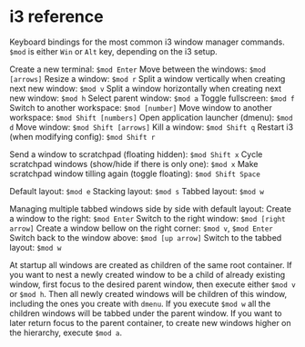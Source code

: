 # i3 reference

Keyboard bindings for the most common i3 window manager commands. `$mod` is either `Win` or `Alt` key, depending on the i3 setup.

Create a new terminal: `$mod Enter`
Move between the windows: `$mod [arrows]`
Resize a window: `$mod r`
Split a window vertically when creating next new window: `$mod v`
Split a window horizontally when creating next new window: `$mod h`
Select parent window: `$mod a`
Toggle fullscreen: `$mod f`
Switch to another workspace: `$mod [number]`
Move window to another workspace: `$mod Shift [numbers]`
Open application launcher (dmenu): `$mod d`
Move window: `$mod Shift [arrows]`
Kill a window: `$mod Shift q`
Restart i3 (when modifying config): `$mod Shift r`

Send a window to scratchpad (floating hidden): `$mod Shift x`
Cycle scratchpad windows (show/hide if there is only one): `$mod x`
Make scratchpad window tilling again (toggle floating): `$mod Shift Space`

Default layout: `$mod e`
Stacking layout: `$mod s`
Tabbed layout: `$mod w`

Managing multiple tabbed windows side by side with default layout:
Create a window to the right: `$mod Enter`
Switch to the right window: `$mod [right arrow]`
Create a window bellow on the right corner: `$mod v`, `$mod Enter`
Switch back to the window above: `$mod [up arrow]`
Switch to the tabbed layout: `$mod w`

At startup all windows are created as children of the same root container. If you want to nest a newly created window to be a child of already existing window, first focus to the desired parent window, then execute either `$mod v` or `$mod h`. Then all newly created windows will be children of this window, including the ones you create with `dmenu`. If you execute `$mod w` all the children windows will be tabbed under the parent window. If you want to later return focus to the parent container, to create new windows higher on the hierarchy, execute `$mod a`.

